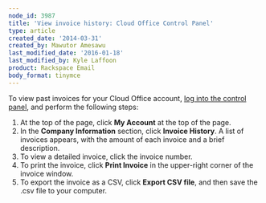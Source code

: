 ```yaml
---
node_id: 3987
title: 'View invoice history: Cloud Office Control Panel'
type: article
created_date: '2014-03-31'
created_by: Mawutor Amesawu
last_modified_date: '2016-01-18'
last_modified_by: Kyle Laffoon
product: Rackspace Email
body_format: tinymce
---
```


To view past invoices for your Cloud Office account, [log into the
control panel](https://cp.rackspace.com/), and perform the following
steps:

1.  At the top of the page, click **My Account** at the top of the page.
2.  In the **Company Information** section, click **Invoice History**. A
    list of invoices appears, with the amount of each invoice and a
    brief description.
3.  To view a detailed invoice, click the invoice number.
4.  To print the invoice, click **Print Invoice** in the upper-right
    corner of the invoice window.
5.  To export the invoice as a CSV, click **Export CSV file**, and then
    save the .csv file to your computer.


